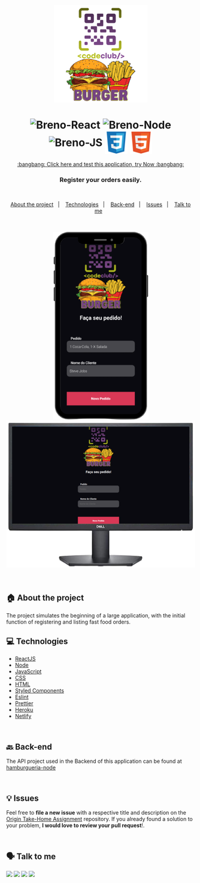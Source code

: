 <h1 align="center">
  <a href="https://hamburgueria-react.netlify.app/">
    <img src="https://raw.githubusercontent.com/breno-felix/hamburgueria-react/eb3a3ac3264c9677f904b8230af8f672d6cc8e07/src/assets/burger.svg" alt="Origin" width="250px">
  </a>
  
  <div style="display: inline_block"><br>

   <img align="center" alt="Breno-React" height="60" width="60" src="https://cdn.jsdelivr.net/gh/devicons/devicon/icons/react/react-original-wordmark.svg" /> 
  <img align="center" alt="Breno-Node" height="60" width="60" src="https://cdn.jsdelivr.net/gh/devicons/devicon/icons/nodejs/nodejs-original-wordmark.svg" />   
  <img align="center" alt="Breno-JS" height="60" width="60" src="https://cdn.jsdelivr.net/gh/devicons/devicon/icons/javascript/javascript-original.svg" /> 
  <img align="center" alt="Breno-CSS" height="60" width="60" src="https://raw.githubusercontent.com/devicons/devicon/master/icons/css3/css3-original.svg">
  <img align="center" alt="Breno-HTML" height="60" width="60" src="https://raw.githubusercontent.com/devicons/devicon/master/icons/html5/html5-original.svg">
          
  </div>
</h1>

<div align="center">
   <a href="https://hamburgueria-react.netlify.app/">:bangbang: Click here and test this application, try Now :bangbang:</a>
</div>

<h3 align="center">
  Register your orders easily.
</h3>

<br>

<p align="center">
  <a href="#house-about-the-project">About the project</a>&nbsp;&nbsp;&nbsp;|&nbsp;&nbsp;&nbsp;
  <a href="#computer-technologies">Technologies</a>&nbsp;&nbsp;&nbsp;|&nbsp;&nbsp;&nbsp;
  <a href="#back-back-end">Back-end</a>&nbsp;&nbsp;&nbsp;|&nbsp;&nbsp;&nbsp;
  <a href="#bulb-issues">Issues</a>&nbsp;&nbsp;&nbsp;|&nbsp;&nbsp;&nbsp;
  <a href="#speaking_head-talk-to-me">Talk to me</a>&nbsp;&nbsp;&nbsp;
</p>

<br>

<div style="display: inline_block" align="center"><br>
  <img alt="Phone-view" src="https://github.com/breno-felix/hamburgueria-react/blob/master/src/assets/iphoneView.png?raw=true">
  <img alt="Computer-view" src="https://github.com/breno-felix/hamburgueria-react/blob/master/src/assets/pcView.png?raw=true">
</div>
<br><br>


## :house: About the project

The project simulates the beginning of a large application, with the initial function of registering and listing fast food orders.
<br>

## :computer: Technologies

- [ReactJS](https://reactjs.org/)
- [Node](https://nodejs.org/dist/latest-v16.x/docs/api/)
- [JavaScript](https://developer.mozilla.org/pt-BR/docs/Web/JavaScript)
- [CSS](https://developer.mozilla.org/pt-BR/docs/Web/CSS)
- [HTML](https://developer.mozilla.org/pt-BR/docs/Web/HTML)
- [Styled Components](https://styled-components.com/)
- [Eslint](https://eslint.org/)
- [Prettier](https://prettier.io/)
- [Heroku](https://dashboard.heroku.com/)
- [Netlify](https://www.netlify.com/)

<br>

## :back: Back-end

The API project used in the Backend of this application can be found at <a href="https://github.com/breno-felix/hamburgueria-node">hamburgueria-node</a>

<br>

## :bulb: Issues

Feel free to **file a new issue** with a respective title and description on the [Origin Take-Home Assignment](https://github.com/breno-felix/hamburgueria-react/issues) repository. If you already found a solution to your problem, **I would love to review your pull request**!.

<br>

## :speaking_head: Talk to me

<div>
  <a href="https://api.whatsapp.com/send?phone=5585985113119&text= "><img src="https://img.shields.io/badge/WhatsApp-25D366?style=for-the-badge&logo=whatsapp&logoColor=white"></a>
  <a href="https://github.com/breno-felix"><img src="https://img.shields.io/badge/GitHub-100000?style=for-the-badge&logo=github&logoColor=white"></a>
  <a href="www.linkedin.com/in/breno-felix-lessa" target="_blank"><img src="https://img.shields.io/badge/-LinkedIn-%230077B5?style=for-the-badge&logo=linkedin&logoColor=white" target="_blank"></a>
  <a href = "mailto:brenodev.felix@gmail.com"><img src="https://img.shields.io/badge/-Gmail-%23333?style=for-the-badge&logo=gmail&logoColor=white" target="_blank"></a> 
</div>
